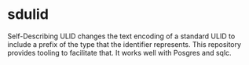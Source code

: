 # sdulid
Self-Describing ULID changes the text encoding of a standard ULID to include a prefix of the type that the identifier
represents. This repository provides tooling to facilitate that. It works well with Posgres and sqlc.